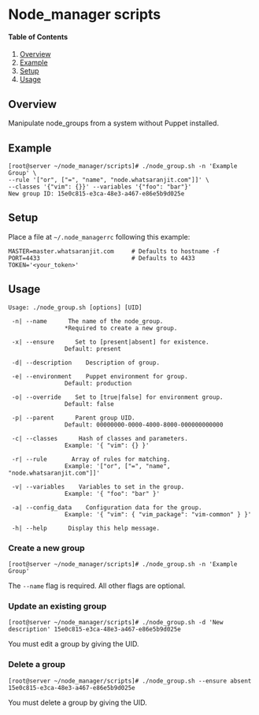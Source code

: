 # Node_manager scripts

#### Table of Contents

1. [Overview](#overview)
1. [Example](#example)
1. [Setup](#setup)
1. [Usage](#usage)

## Overview

Manipulate node_groups from a system without Puppet installed.

## Example

```
[root@server ~/node_manager/scripts]# ./node_group.sh -n 'Example Group' \
--rule '["or", ["=", "name", "node.whatsaranjit.com"]]' \
--classes '{"vim": {}}' --variables '{"foo": "bar"}'
New group ID: 15e0c815-e3ca-48e3-a467-e86e5b9d025e
```

## Setup

Place a file at `~/.node_managerrc` following this example:

```
MASTER=master.whatsaranjit.com     # Defaults to hostname -f
PORT=4433                          # Defaults to 4433
TOKEN='<your_token>'
```

## Usage

```
Usage: ./node_group.sh [options] [UID]

 -n| --name      The name of the node_group.
                *Required to create a new group.

 -x| --ensure      Set to [present|absent] for existence.
                Default: present

 -d| --description    Description of group.

 -e| --environment    Puppet environment for group.
                Default: production

 -o| --override    Set to [true|false] for environment group.
                Default: false

 -p| --parent      Parent group UID.
                Default: 00000000-0000-4000-8000-000000000000

 -c| --classes      Hash of classes and parameters.
                Example: '{ "vim": {} }'

 -r| --rule       Array of rules for matching.
                Example: '["or", ["=", "name", "node.whatsaranjit.com"]]'

 -v| --variables    Variables to set in the group.
                Example: '{ "foo": "bar" }'

 -a| --config_data    Configuration data for the group.
                Example: '{ "vim": { "vim_package": "vim-common" } }'

 -h| --help      Display this help message.
 ```

### Create a new group

```
[root@server ~/node_manager/scripts]# ./node_group.sh -n 'Example Group'
```
The `--name` flag is required.  All other flags are optional.

### Update an existing group

```
[root@server ~/node_manager/scripts]# ./node_group.sh -d 'New description' 15e0c815-e3ca-48e3-a467-e86e5b9d025e
```
You must edit a group by giving the UID.

### Delete a group

```
[root@server ~/node_manager/scripts]# ./node_group.sh --ensure absent 15e0c815-e3ca-48e3-a467-e86e5b9d025e
```
You must delete a group by giving the UID.
